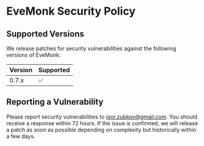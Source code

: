 # EveMonk Security Policy

## Supported Versions

We release patches for security vulnerabilities against the following versions
of EveMonk:

| Version | Supported          |
|---------|--------------------|
| 0.7.x   | :white_check_mark: |

## Reporting a Vulnerability

Please report security vulnerabilities to igor.zubkov@gmail.com. You should
receive a response within 72 hours. If the issue is confirmed, we will release
a patch as soon as possible depending on complexity but historically within a
few days.
